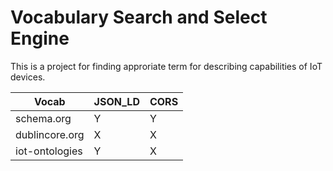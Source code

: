 # Vocabulary Search and Select Engine

This is a project for finding approriate term for describing capabilities of IoT devices.

| Vocab | JSON_LD | CORS | 
| ------ | ------ | ------ |
| schema.org | Y | Y
| dublincore.org | X | X
| iot-ontologies | Y | X
